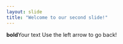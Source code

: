 ```yaml
---
layout: slide
title: "Welcome to our second slide!"
---
```

**bold**Your text
Use the left arrow to go back!
